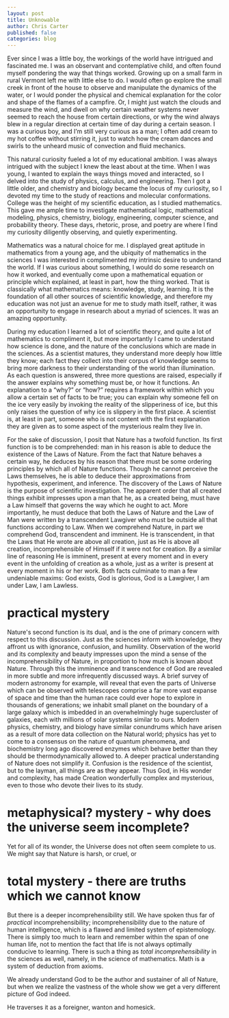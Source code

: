 ```yaml
---
layout: post
title: Unknowable
author: Chris Carter
published: false
categories: blog
---
```


Ever since I was a little boy, the workings of the world have intrigued and fascinated me. I was an observant and contemplative child, and often found myself pondering the way that things worked. Growing up on a small farm in rural Vermont left me with little else to do. I would often go explore the small creek in front of the house to observe and manipulate the dynamics of the water, or I would ponder the physical and chemical explanation for the color and shape of the flames of a campfire. Or, I might just watch the clouds and measure the wind, and dwell on why certain weather systems never seemed to reach the house from certain directions, or why the wind always blew in a regular direction at certain time of day during a certain season. I was a curious boy, and I’m still very curious as a man; I often add cream to my hot coffee without stirring it, just to watch how the cream dances and swirls to the unheard music of convection and fluid mechanics.

This natural curiosity fueled a lot of my educational ambition. I was always intrigued with the subject I knew the least about at the time. When I was young, I wanted to explain the ways things moved and interacted, so I delved into the study of physics, calculus, and engineering. Then I got a little older, and chemistry and biology became the locus of my curiosity, so I devoted my time to the study of reactions and molecular conformations. College was the height of my scientific education, as I studied mathematics. This gave me ample time to investigate mathematical logic, mathematical modeling, physics, chemistry, biology, engineering, computer science, and probability theory. These days, rhetoric, prose, and poetry are where I find my curiosity diligently observing, and quietly experimenting.

Mathematics was a natural choice for me. I displayed great aptitude in mathematics from a young age, and the ubiquity of mathematics in the sciences I was interested in complimented my intrinsic desire to understand the world. If I was curious about something, I would do some research on how it worked, and eventually come upon a mathematical equation or principle which explained, at least in part, how the thing worked. That is classically what mathematics means: knowledge, study, learning. It is the foundation of all other sources of scientific knowledge, and therefore my education was not just an avenue for me to study math itself, rather, it was an opportunity to engage in research about a myriad of sciences. It was an amazing opportunity.

During my education I learned a lot of scientific theory, and quite a lot of mathematics to compliment it, but more importantly I came to understand how science is done, and the nature of the conclusions which are made in the sciences. As a scientist matures, they understand more deeply how little they know; each fact they collect into their corpus of knowledge seems to bring more darkness to their understanding of the world than illumination. As each question is answered, three more questions are raised, especially if the answer explains why something must be, or how it functions. An explanation to a “why?” or “how?” requires a framework within which you allow a certain set of facts to be true; you can explain why someone fell on the ice very easily by invoking the reality of the slipperiness of ice, but this only raises the question of why ice is slippery in the first place. A scientist is, at least in part, someone who is not content with the first explanation they are given as to some aspect of the mysterious realm they live in.

For the sake of discussion, I posit that Nature has a twofold function. Its first function is to be comprehended: man in his reason is able to deduce the existence of the Laws of Nature. From the fact that Nature behaves a certain way, he deduces by his reason that there must be some ordering principles by which all of Nature functions. Though he cannot perceive the Laws themselves, he is able to deduce their approximations from hypothesis, experiment, and inference. The discovery of the Laws of Nature is the purpose of scientific investigation.  The apparent order that all created things exhibit impresses upon a man that he, as a created being, must have a Law himself that governs the way which he ought to act. More importantly, he must deduce that both the Laws of Nature and the Law of Man were written by a transcendent Lawgiver who must be outside all that functions according to Law. When we comprehend Nature, in part we comprehend God, transcendent and imminent. He is transcendent, in that the Laws that He wrote are above all creation, just as He is above all creation, incomprehensible of Himself if it were not for creation. By a similar line of reasoning He is imminent, present at every moment and in every event in the unfolding of creation as a whole, just as a writer is present at every moment in his or her work. Both facts culminate to man a few undeniable maxims: God exists, God is glorious, God is a Lawgiver, I am under Law, I am Lawless.  

# practical mystery
Nature's second function is its dual, and is the one of primary concern with respect to this discussion. Just as the sciences inform with knowledge, they affront us with ignorance, confusion, and humility. Observation of the world and its complexity and beauty impresses upon the mind a sense of the incomprehensibility of Nature, in proportion to how much is known about Nature. Through this the imminence and transcendence of God are revealed in more subtle and more infrequently discussed ways. A brief survey of modern astronomy for example, will reveal that even the parts of Universe which can be observed with telescopes comprise a far more vast expanse of space and time than the human race could ever hope to explore in thousands of generations; we inhabit small planet on the boundary of a large galaxy which is imbedded in an overwhelmingly huge supercluster of galaxies, each with millions of solar systems similar to ours. Modern physics, chemistry, and biology have similar conundrums which have arisen as a result of more data collection on the Natural world; physics has yet to come to a consensus on the nature of quantum phenomena, and biochemistry long ago discovered enzymes which behave better than they should be thermodynamically allowed to. A deeper practical understanding of Nature does not simplify it. Confusion is the residence of the scientist, but to the layman, all things are as they appear. Thus God, in His wonder and complexity, has made Creation wonderfully complex and mysterious, even to those who devote their lives to its study.

# metaphysical? mystery - why does the universe seem incomplete?
Yet for all of its wonder, the Universe does not often seem complete to us. We might say that Nature is harsh, or cruel, or

# total mystery - there are truths which we cannot know
But there is a deeper incomprehensibility still. We have spoken thus far of _practical_ incomprehensibility; incomprehensibility due to the nature of human intelligence, which is a flawed and limited system of epistemology. There is simply too much to learn and remember within the span of one human life, not to mention the fact that life is not always optimally conducive to learning. There is such a thing as _total incomprehensibility_ in the sciences as well, namely, in the science of mathematics. Math is a system of deduction from axioms.


We already understand God to be the author and sustainer of all of Nature, but when we realize the vastness of the whole show we get a very different picture of God indeed.

He traverses it as a foreigner, wanton and homesick.
